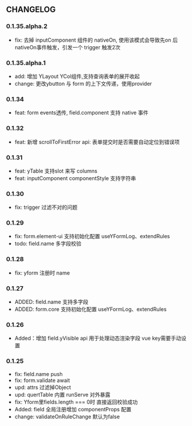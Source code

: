 ## CHANGELOG

### 0.1.35.alpha.2

- fix: 去掉 inputComponent 组件的 nativeOn, 使用该模式会导致先on 后 nativeOn事件触发，引发一个 trigger 触发2次

### 0.1.35.alpha.1

- add: 增加 YLayout YCol组件,支持查询表单的展开收起
- change: 更改ybutton 与 form 的上下文传递，使用provider

### 0.1.34

- feat: form events透传, field.component 支持 native 事件

### 0.1.32

- feat: 新增 scrollToFirstError api: 表单提交时是否需要自动定位到错误项

### 0.1.31

- feat: yTable 支持slot 来写 columns
- feat: inputComponent componentStyle 支持字符串


### 0.1.30

- fix: trigger 过滤不对的问题

### 0.1.29

- fix: form.element-ui 支持初始化配置 useYFormLog、extendRules
- todo: field.name 多字段校验

### 0.1.28

- fix: yform 注册时 name

### 0.1.27

- ADDED: field.name 支持多字段
- ADDED: form.core 支持初始化配置 useYFormLog、extendRules

### 0.1.26

- Added：增加 field.yVisible api 用于处理动态渲染字段 vue key需要手动设置

### 0.1.25
 - fix: field.name push
 - fix: form.validate await
 - upd: attrs 过滤掉Object
 - upd: quertTable 内置 runServe 对外暴露
 - fix: Yform里fields.length === 0时 直接返回校验成功
 - Added: field 全局注册增加 componentProps 配置
 - change: validateOnRuleChange 默认为false